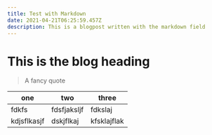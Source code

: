 ```yaml
---
title: Test with Markdown
date: 2021-04-21T06:25:59.457Z
description: This is a blogpost written with the markdown field
---
```

# This is the blog heading

> A fancy quote

| one | two | three |
| --- | --- | --- |
| fdkfs | fdsfjaksljf | fdkslaj |
| kdjsflkasjf | dskjflkaj | kfsklajflak |
